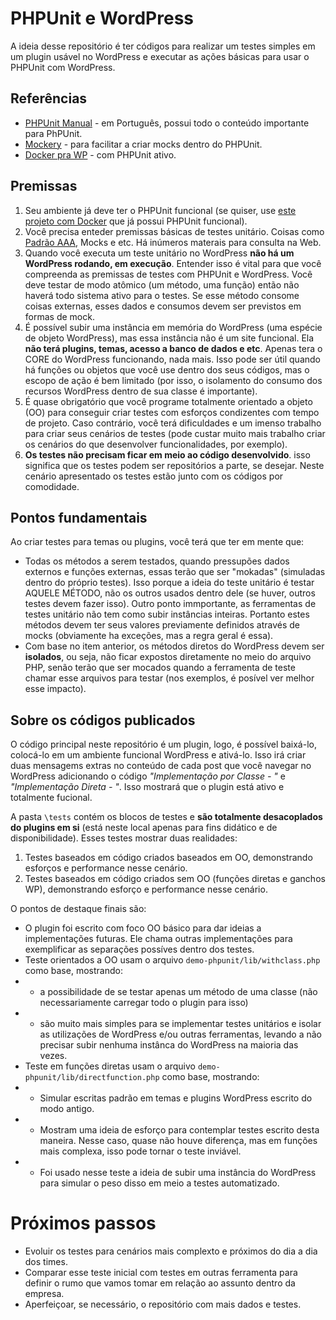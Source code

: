 # PHPUnit e WordPress

A ideia desse repositório é ter códigos para realizar um testes simples em um plugin usável no WordPress e executar as ações básicas para usar o PHPUnit com WordPress.

## Referências
- [PHPUnit Manual](https://phpunit.readthedocs.io/pt_BR/latest/) - em Português, possui todo o conteúdo importante para PhPUnit.
- [Mockery](http://docs.mockery.io/en/latest/index.html) - para facilitar a criar mocks dentro do PHPUnit.
- [Docker pra WP](https://github.com/aleemerichxpi/docker-wp) -  com PHPUnit ativo.

## Premissas

1. Seu ambiente já deve ter o PHPUnit funcional (se quiser, use [este projeto com Docker](https://github.com/aleemerichxpi/docker-wp) que já possui PHPUnit funcional).
2. Você precisa enteder premissas básicas de testes unitário. Coisas como [Padrão AAA](https://medium.com/@alamonunes/teste-unit%C3%A1rio-e-o-padr%C3%A3o-aaa-arrange-act-assert-cb81d587368a), Mocks e etc. Há inúmeros materais para consulta na Web.
3. Quando você executa um teste unitário no WordPress **não há um WordPress rodando, em execução**. Entender isso é vital para que você compreenda as premissas de testes com PHPUnit e WordPress. Você deve testar de modo atômico (um método, uma função) então não haverá todo sistema ativo para o testes. Se esse método consome coisas externas, esses dados e consumos devem ser previstos em formas de mock.
4. É possível subir uma instância em memória do WordPress (uma espécie de objeto WordPress), mas essa instância não é um site funcional. Ela **não terá plugins, temas, acesso a banco de dados e etc**. Apenas tera o CORE do WordPress funcionando, nada mais. Isso pode ser útil quando há funções ou objetos que você use dentro dos seus códigos, mas o escopo de ação é bem limitado (por isso, o isolamento do consumo dos recursos WordPress dentro de sua classe é importante).
5. É quase obrigatório que você programe totalmente orientado a objeto (OO) para conseguir criar testes com esforços condizentes com tempo de projeto. Caso contrário, você terá dificuldades e um imenso trabalho para criar seus cenários de testes (pode custar muito mais trabalho criar os cenários do que desenvolver funcionalidades, por exemplo).
6. **Os testes não precisam ficar em meio ao código desenvolvido**. isso significa que os testes podem ser repositórios a parte, se desejar. Neste cenário apresentado os testes estão junto com os códigos por comodidade.

## Pontos fundamentais

Ao criar testes para temas ou plugins, você terá que ter em mente que:

- Todas os métodos a serem testados, quando pressupões dados externos e funções externas, essas terão que ser "mokadas" (simuladas dentro do próprio testes). Isso porque a ideia do teste unitário é testar AQUELE MÉTODO, não os outros usados dentro dele (se huver, outros testes devem fazer isso). Outro ponto immportante, as ferramentas de testes unitário não tem como subir instâncias inteiras. Portanto estes métodos devem ter seus valores previamente definidos através de mocks (obviamente ha exceções, mas a regra geral é essa).
- Com base no item anterior, os métodos diretos do WordPress devem ser **isolados**, ou seja, não ficar expostos diretamente no meio do arquivo PHP, senão terão que ser mocados quando a ferramenta de teste chamar esse arquivos para testar (nos exemplos, é posível ver melhor esse impacto).

## Sobre os códigos publicados

O código principal neste repositório é um plugin, logo, é possível baixá-lo, colocá-lo em um ambiente funcional WordPress e ativá-lo. Isso irá criar duas mensagems extras no conteúdo de cada post que você navegar no WordPress adicionando o código _"Implementação por Classe - "_ e _"Implementação Direta - "_. Isso mostrará que o plugin está ativo e totalmente fucional.

A pasta `\tests` contém os blocos de testes e **são totalmente desacoplados do plugins em si** (está neste local apenas para fins didático e de disponibilidade). Esses testes mostrar duas realidades:
1. Testes baseados em código criados baseados em OO, demonstrando esforços e performance nesse cenário.
2. Testes baseados em código criados sem OO (funções diretas e ganchos WP), demonstrando esforço e performance nesse cenário.

O pontos de destaque finais são:
- O plugin foi escrito com foco OO básico para dar ideias a implementações futuras. Ele chama outras implementações para exemplificar as separações possíves dentro dos testes.
- Teste orientados a OO usam o arquivo `demo-phpunit/lib/withclass.php` como base, mostrando:
- - a possibilidade de se testar apenas um método de uma classe (não necessariamente carregar todo o plugin para isso)
- - são muito mais simples para se implementar testes unitários e isolar as utilizações de WordPress e/ou outras ferramentas, levando a não precisar subir nenhuma instânca do WordPress na maioria das vezes.
- Teste em funções diretas usam o arquivo `demo-phpunit/lib/directfunction.php` como base, mostrando:
- - Simular escritas padrão em temas e plugins WordPress escrito do modo antigo. 
- - Mostram uma ideia de esforço para contemplar testes escrito desta maneira. Nesse caso, quase não houve diferença, mas em funções mais complexa, isso pode tornar o teste inviável.
- - Foi usado nesse teste a ideia de subir uma instância do WordPress para simular o peso disso em meio a testes automatizado.

# Próximos passos

- Evoluir os testes para cenários mais complexto e próximos do dia a dia dos times.
- Comparar esse teste inicial com testes em outras ferramenta para definir o rumo que vamos tomar em relação ao assunto dentro da empresa.
- Aperfeiçoar, se necessário, o repositório com mais dados e testes.



